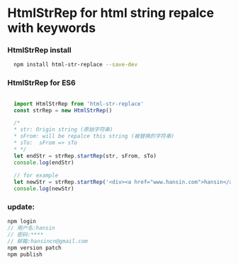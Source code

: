 # HtmlStrRep for html string repalce with keywords
### HtmlStrRep install
```bash
  npm install html-str-replace --save-dev
```
### HtmlStrRep for ES6
```js

  import HtmlStrRep from 'html-str-replace'
  const strRep = new HtmlStrRep()

  /*
  * str: Origin string (原始字符串)
  * sFrom: will be repalce this string (被替换的字符串)
  * sTo:  sFrom => sTo
  * */
  let endStr = strRep.startRep(str, sFrom, sTo)
  console.log(endStr)
  
  // for example
  let newStr = strRep.startRep('<div><a href="www.hansin.com">hansin</a><div>hansinhu</div></div>', 'han', '<span style="color: red;">han<span>')
  console.log(newStr)

```
### update: 
  ```js
  npm login
  // 用户名:hansin
  // 密码:****
  // 邮箱:hansincn@gmail.com 
  npm version patch 
  npm publish
  ```
